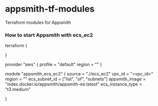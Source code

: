 # appsmith-tf-modules
Terraform modules for Appsmith

### How to start Appsmith with ecs_ec2
terraform {

}

provider "aws" {
  profile = "default"
  region  = "<region>"
}

module "appsmith_ecs_ec2" {
  source            = ".//ecs_ec2"
  vpc_id            = "<vpc_id>"
  region            = "<region>"
  ecs_subnet_id     = ["list", "of", "subnets"]
  appsmith_image    = "index.docker.io/appsmith/appsmith-ee:latest"
  ecs_instance_type = "t3.medium"

}
